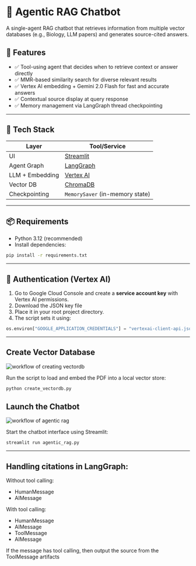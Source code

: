 
# 🤖 Agentic RAG Chatbot

A single-agent RAG chatbot that retrieves information from multiple vector databases (e.g., Biology, LLM papers) and generates source-cited answers.

## 🚀 Features

- ✅ Tool-using agent that decides when to retrieve context or answer directly
- ✅ MMR-based similarity search for diverse relevant results
- ✅ Vertex AI embedding + Gemini 2.0 Flash for fast and accurate answers
- ✅ Contextual source display at query response
- ✅ Memory management via LangGraph thread checkpointing

---

## 🧰 Tech Stack

| Layer        | Tool/Service               |
|-------------|----------------------------|
| UI          | [Streamlit](https://streamlit.io) |
| Agent Graph | [LangGraph](https://github.com/langchain-ai/langgraph) |
| LLM + Embedding | [Vertex AI](https://cloud.google.com/vertex-ai) |
| Vector DB   | [ChromaDB](https://www.trychroma.com) |
| Checkpointing | `MemorySaver` (in-memory state) |

---


## 📦 Requirements

- Python 3.12 (recommended)
- Install dependencies:

```bash
pip install -r requirements.txt
```

---

## 🔐 Authentication (Vertex AI)

1. Go to Google Cloud Console and create a **service account key** with Vertex AI permissions.
2. Download the JSON key file
3. Place it in your root project directory.
4. The script sets it using:

```python
os.environ["GOOGLE_APPLICATION_CREDENTIALS"] = "vertexai-client-api.json" # change to your key file name
```

---


## Create Vector Database

![workflow of creating vectordb](https://github.com/user-attachments/assets/63259cd4-bb93-4987-9755-b8ea0879d3ea)

Run the script to load and embed the PDF into a local vector store:

```bash
python create_vectordb.py
```

## Launch the Chatbot
![workflow of agentic rag](https://github.com/user-attachments/assets/727f7662-c257-4100-912f-6c596ec4928c)

Start the chatbot interface using Streamlit:

```bash
streamlit run agentic_rag.py
```

---

## Handling citations in LangGraph:

Without tool calling:
- HumanMessage
- AIMessage

With tool calling:
- HumanMessage
- AIMessage
- ToolMessage
- AIMessage

If the message has tool calling, then output the source from the ToolMessage artifacts

